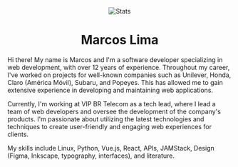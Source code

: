 <div align="center">
  <img src="https://user-images.githubusercontent.com/958723/207206099-04913a11-e77d-4b52-a9d3-5d702839508b.png" alt="Stats" />
  <h1>Marcos Lima</h1>
</div>

<!--START_SECTION:waka-->

<!--END_SECTION:waka-->

  <p>Hi there! My name is Marcos and I'm a software developer specializing in web development, with over 12 years of experience. Throughout my career, I've worked on projects for well-known companies such as Unilever, Honda, Claro (América Móvil), Subaru, and Popeyes. This has allowed me to gain extensive experience in developing and maintaining web applications.</p>
  
  <p>Currently, I'm working at VIP BR Telecom as a tech lead, where I lead a team of web developers and oversee the development of the company's products. I'm passionate about utilizing the latest technologies and techniques to create user-friendly and engaging web experiences for clients.</p>
  
  <p>My skills include Linux, Python, Vue.js, React, APIs, JAMStack, Design (Figma, Inkscape, typography, interfaces), and literature.</p>
<!-- </details> -->

<!-- <div align="center">
  <h2>🤖 Recent Code Activity</h2>
  <img width="500" src="https://github-readme-stats.vercel.app/api/wakatime?username=skvggor&hide_title=true&layout=compact&theme=transparent" alt="Wakatime Stats" />
</div>

<br>

<div align="center">
  <h2>📈 GitHub Stats</h2>
  <img width="500" src="https://github-readme-stats.vercel.app/api?username=skvggor&show_icons=true&theme=transparent&hide_title=true&count_private=true" alt="GitHub Stats" />
</div>
 -->
